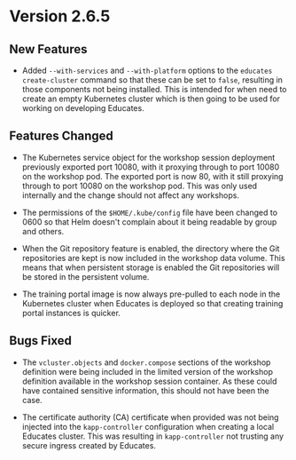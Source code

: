 Version 2.6.5
=============

New Features
------------

* Added `--with-services` and `--with-platform` options to the `educates
  create-cluster` command so that these can be set to `false`, resulting in
  those components not being installed. This is intended for when need to create
  an empty Kubernetes cluster which is then going to be used for working on
  developing Educates.

Features Changed
----------------

* The Kubernetes service object for the workshop session deployment previously
  exported port 10080, with it proxying through to port 10080 on the workshop
  pod. The exported port is now 80, with it still proxying through to port 10080
  on the workshop pod. This was only used internally and the change should not
  affect any workshops.

* The permissions of the `$HOME/.kube/config` file have been changed to 0600 so
  that Helm doesn't complain about it being readable by group and others.

* When the Git repository feature is enabled, the directory where the Git
  repositories are kept is now included in the workshop data volume. This means
  that when persistent storage is enabled the Git repositories will be stored
  in the persistent volume.

* The training portal image is now always pre-pulled to each node in the
  Kubernetes cluster when Educates is deployed so that creating training portal
  instances is quicker.

Bugs Fixed
----------

* The `vcluster.objects` and `docker.compose` sections of the workshop
  definition were being included in the limited version of the workshop
  definition available in the workshop session container. As these could have
  contained sensitive information, this should not have been the case.

* The certificate authority (CA) certificate when provided was not being
  injected into the `kapp-controller` configuration when creating a local
  Educates cluster. This was resulting in `kapp-controller` not trusting any
  secure ingress created by Educates.
